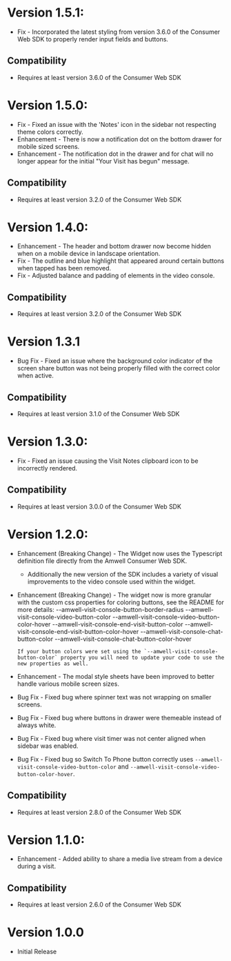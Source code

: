 <!---
 * American Well Visit Console Widget
 *
 * Copyright © 2019 American Well.
 * All rights reserved.
 *
 * It is illegal to use, reproduce or distribute
 * any part of this Intellectual Property without
 * prior written authorization from American Well.
 */
-->
# Version 1.5.1:
- Fix - Incorporated the latest styling from version 3.6.0 of the Consumer Web SDK to properly render input fields and buttons.

## Compatibility
- Requires at least version 3.6.0 of the Consumer Web SDK

# Version 1.5.0:
- Fix - Fixed an issue with the 'Notes' icon in the sidebar not respecting theme colors correctly.
- Enhancement - There is now a notification dot on the bottom drawer for mobile sized screens.
- Enhancement - The notification dot in the drawer and for chat will no longer appear for the initial "Your Visit has begun" message.

## Compatibility
- Requires at least version 3.2.0 of the Consumer Web SDK

# Version 1.4.0:
- Enhancement - The header and bottom drawer now become hidden when on a mobile device in landscape orientation.
- Fix - The outline and blue highlight that appeared around certain buttons when tapped has been removed.
- Fix - Adjusted balance and padding of elements in the video console.

## Compatibility
- Requires at least version 3.2.0 of the Consumer Web SDK

# Version 1.3.1
- Bug Fix - Fixed an issue where the background color indicator of the screen share button was not being properly filled with the correct color when active.

## Compatibility
- Requires at least version 3.1.0 of the Consumer Web SDK

# Version 1.3.0:
- Fix - Fixed an issue causing the Visit Notes clipboard icon to be incorrectly rendered.

## Compatibility
- Requires at least version 3.0.0 of the Consumer Web SDK

# Version 1.2.0:

- Enhancement (Breaking Change) - The Widget now uses the Typescript definition file directly from the Amwell Consumer Web SDK.
    - Additionally the new version of the SDK includes a variety of visual improvements to the video console used within the widget.

- Enhancement (Breaking Change) - The widget now is more granular with the custom css properties for coloring buttons, see the README for more details:
      --amwell-visit-console-button-border-radius
      --amwell-visit-console-video-button-color
      --amwell-visit-console-video-button-color-hover
      --amwell-visit-console-end-visit-button-color
      --amwell-visit-console-end-visit-button-color-hover
      --amwell-visit-console-chat-button-color
      --amwell-visit-console-chat-button-color-hover

      If your button colors were set using the `--amwell-visit-console-button-color` property you will need to update your code to use the new properties as well.

- Enhancement - The modal style sheets have been improved to better handle various mobile screen sizes.
- Bug Fix - Fixed bug where spinner text was not wrapping on smaller screens.
- Bug Fix - Fixed bug where buttons in drawer were themeable instead of always white.
- Bug Fix - Fixed bug where visit timer was not center aligned when sidebar was enabled.
- Bug Fix - Fixed bug so Switch To Phone button correctly uses `--amwell-visit-console-video-button-color` and `--amwell-visit-console-video-button-color-hover`.

## Compatibility
- Requires at least version 2.8.0 of the Consumer Web SDK

# Version 1.1.0:
- Enhancement - Added ability to share a media live stream from a device during a visit.

## Compatibility
- Requires at least version 2.6.0 of the Consumer Web SDK

# Version 1.0.0

- Initial Release
